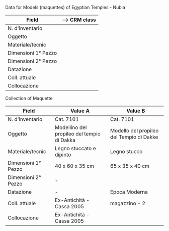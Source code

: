 Data for Models (maquettes) of Egyptian Temples - Nubia

| Field               | --> CRM class |
| ------------------- | ------------- |
| N. d'inventario     |   |
| Oggetto             |   |
| Materiale/tecnic    |   |
| Dimensioni 1° Pezzo |   |
| Dimensioni 2° Pezzo |   |
| Datazione           |   |
| Coll. attuale       |   |
| Collocazione        |   |

Collection of Maquette

| Field               | Value A                                    | Value B                                    |
| ------------------- | ------------------------------------------ | ------------------------------------------ |
| N. d'inventario     | Cat. 7101                                  | Cat. 7101                                  |
| Oggetto             | Modellino del propileo del tempio di Dakka | Modello del propileo del Tempio di Dakke   |
| Materiale/tecnic    | Legno stuccato e dipinto                   | Legno stucco                               |
| Dimensioni 1° Pezzo | 40 x 60 x 35 cm                            | 65 x 35 x 40 cm                            |
| Dimensioni 2° Pezzo | -                                          |                                            |
| Datazione           | -                                          | Epoca Moderna                              |
| Coll. attuale       | Ex-Antichità - Cassa 2005                  | magazzino - 2                              |
| Collocazione        | Ex-Antichità - Cassa 2005                  |                                            |
